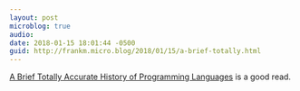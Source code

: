 ```yaml
---
layout: post
microblog: true
audio: 
date: 2018-01-15 18:01:44 -0500
guid: http://frankm.micro.blog/2018/01/15/a-brief-totally.html
---
```

 [A Brief Totally Accurate History of Programming Languages](https://medium.com/@caspervonb/a-brief-totally-accurate-history-of-programming-languages-cd93ec806124) is a good read. 
